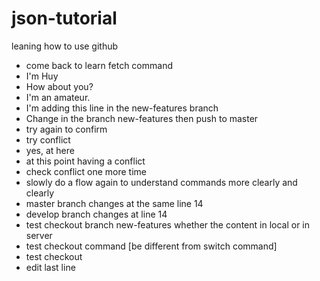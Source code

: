 # json-tutorial
leaning how to use github
- come back to learn fetch command
- I'm Huy
- How about you?
- I'm an amateur.
- I'm adding this line in the new-features branch 
- Change in the branch new-features then push to master
- try again to confirm
- try conflict
- yes, at here
- at this point having a conflict
- check conflict one more time
- slowly do a flow again to understand commands more clearly and clearly
- master branch changes at the same line 14
- develop branch changes at line 14
- test checkout branch new-features whether the content in local or in server
- test checkout command [be different from switch command]
- test checkout 
- edit last line
